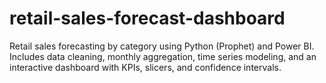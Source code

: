 # retail-sales-forecast-dashboard
Retail sales forecasting by category using Python (Prophet) and Power BI. Includes data cleaning, monthly aggregation, time series modeling, and an interactive dashboard with KPIs, slicers, and confidence intervals.
